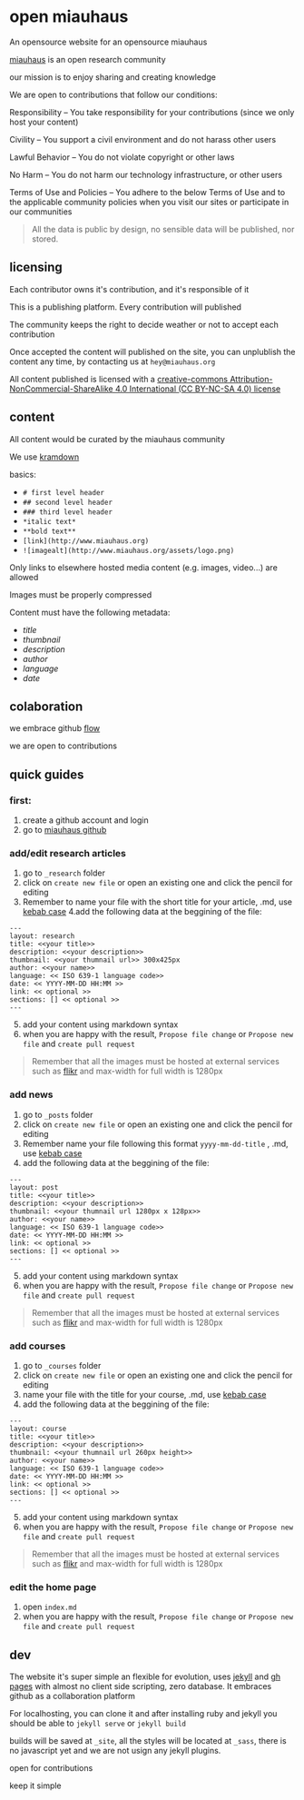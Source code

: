 open miauhaus
===
An opensource website for an opensource miauhaus

[miauhaus](https://miauhaus.github.io/) is an open research community

our mission is to enjoy sharing and creating knowledge

We are open to contributions that follow our conditions:

Responsibility – You take responsibility for your contributions (since we only host your content)

Civility – You support a civil environment and do not harass other users

Lawful Behavior – You do not violate copyright or other laws

No Harm – You do not harm our technology infrastructure, or other users

Terms of Use and Policies – You adhere to the below Terms of Use and to the applicable community policies when you visit our sites or participate in our communities

> All the data is public by design, no sensible data will be published, nor stored.

licensing
---
Each contributor owns it's contribution, and it's responsible of it

This is a publishing platform. Every contribution will published

The community keeps the right to decide weather or not to accept each contribution

Once accepted the content will published on the site, you can unplublish the content any time, by contacting us at `hey@miauhaus.org`

All content published is licensed with a [creative-commons Attribution-NonCommercial-ShareAlike 4.0 International (CC BY-NC-SA 4.0) license](https://creativecommons.org/licenses/by-nc-sa/4.0/)

content
---
All content would be curated by the miauhaus community

We use [kramdown](https://kramdown.gettalong.org/quickref.html)

basics:
- `# first level header`
- `## second level header`
- `### third level header`
- `*italic text*`
- `**bold text**`
- `[link](http://www.miauhaus.org)`
- `![imagealt](http://www.miauhaus.org/assets/logo.png)`

Only links to elsewhere hosted media content (e.g. images, video...) are allowed

Images must be properly compressed

Content must have the following metadata:
  - *title*
  - *thumbnail*
  - *description*
  - *author*
  - *language*
  - *date*

colaboration
---
we embrace github [flow](https://guides.github.com/introduction/flow/)

we are open to contributions

quick guides
---
### first:
1. create a github account and login
2. go to [miauhaus github](https://github.com/miauhaus/miauhaus.github.io)

### add/edit research articles
1. go to `_research` folder
2. click on `create new file` or open an existing one and click the pencil for editing
3. Remember to name your file with the short title for your article, .md, use [kebab case](http://wiki.c2.com/?KebabCase)
4.add the following data at the beggining of the file:
```
---
layout: research
title: <<your title>>
description: <<your description>>
thumbnail: <<your thumnail url>> 300x425px
author: <<your name>>
language: << ISO 639-1 language code>>
date: << YYYY-MM-DD HH:MM >>
link: << optional >>
sections: [] << optional >>
---
```
5. add your content using markdown syntax
6. when you are happy with the result, `Propose file change` or `Propose new file`  and `create pull request`
> Remember that all the images must be hosted at external services such as [flikr](https://www.flickr.com/) and max-width for full width is 1280px

### add news
1. go to `_posts` folder
2. click on `create new file` or open an existing one and click the pencil for editing
3. Remember name your file following this format `yyyy-mm-dd-title` , .md, use [kebab case](http://wiki.c2.com/?KebabCase)
4. add the following data at the beggining of the file:
```
---
layout: post
title: <<your title>>
description: <<your description>>
thumbnail: <<your thumnail url 1280px x 128px>>
author: <<your name>>
language: << ISO 639-1 language code>>
date: << YYYY-MM-DD HH:MM >>
link: << optional >>
sections: [] << optional >>
---
```
5. add your content using markdown syntax
6. when you are happy with the result, `Propose file change` or `Propose new file`  and `create pull request`
> Remember that all the images must be hosted at external services such as [flikr](https://www.flickr.com/) and max-width for full width is 1280px

### add courses
1. go to `_courses` folder
2. click on `create new file` or open an existing one and click the pencil for editing
3. name your file with the title for your course, .md, use [kebab case](http://wiki.c2.com/?KebabCase)
4. add the following data at the beggining of the file:
```
---
layout: course
title: <<your title>>
description: <<your description>>
thumbnail: <<your thumnail url 260px height>>
author: <<your name>>
language: << ISO 639-1 language code>>
date: << YYYY-MM-DD HH:MM >>
link: << optional >>
sections: [] << optional >>
---
```
5. add your content using markdown syntax
6. when you are happy with the result, `Propose file change` or `Propose new file`  and `create pull request`
> Remember that all the images must be hosted at external services such as [flikr](https://www.flickr.com/) and max-width for full width is 1280px

### edit the home page
1. open `index.md`
2. when you are happy with the result, `Propose file change` or `Propose new file`  and `create pull request`

dev
---
The website it's super simple an flexible for evolution, uses [jekyll](jekyll.com) and [gh pages]() with almost no client side scripting, zero database. It embraces github as a collaboration platform

For localhosting, you can clone it and after installing ruby and jekyll you should be able to `jekyll serve` or `jekyll build`

builds will be saved at `_site`, all the styles will be located at `_sass`, there is no javascript yet and we are not usign any jekyll plugins.

open for contributions

keep it simple
